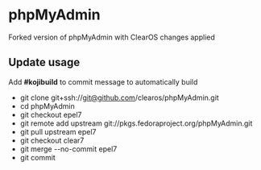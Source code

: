 # phpMyAdmin

Forked version of phpMyAdmin with ClearOS changes applied

## Update usage
  Add __#kojibuild__ to commit message to automatically build

* git clone git+ssh://git@github.com/clearos/phpMyAdmin.git
* cd phpMyAdmin
* git checkout epel7
* git remote add upstream git://pkgs.fedoraproject.org/phpMyAdmin.git
* git pull upstream epel7
* git checkout clear7
* git merge --no-commit epel7
* git commit
